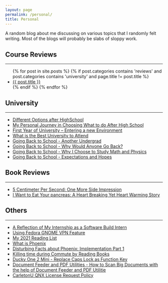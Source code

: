 ```yaml
---
layout: page
permalink: /personal/
title: Personal
---
```

A random blog about me discussing on various topics that I randomly felt writing. Most of the blogs will probably be slabs of sloppy work.

## Course Reviews

---

<a name = "courses"/>
<ul>
{% for post in site.posts %}                                                  
{% if post.categories contains 'reviews' and post.categories contains 'university' and page.title != post.title %}
<!--<li><a href = "..{{ post.url }}">{{ post.title }}</a></li>                  -->
<li><a href = '..{{post.url}}'>{{ post.title }}</a></li>
{% endif %}                                                                 
{% endfor %}  
</ul>


## University

---
* [Different Options after HighSchool](../different-options-after-highschool)
* [My Personal Journey in Choosing What to do After High School](../my-personal-journey-in-choosing-what-to-do-after-high-school)
* [First Year of University – Entering a new Environment](../departure-entering-a-new-environment)
* [What is the Best University to Attend](../what-is-the-best-university-to-attend)
* [Going Back to School - Another Undergrad](../going-back-to-school-1)
* [Going Back to School - Why Would Anyone Go Back?](../going-back-to-school-2)
* [Going Back to School - Why I Choose to Study Math and Physics](../going-back-to-school-3)
* [Going Back to School - Expectations and Hopes](../going-back-to-school-4)


## Book Reviews

---

* [5 Centimeter Per Second: One More Side Impression](../5-centimeter-per-second-one-more-side)
* [I Want to Eat Your pancreas: A Heart Breaking Yet Heart Warming Story](../i-want-to-eat-your-pancreas-a-heart-breaking-yet-heart-warming-story)


## Others

---

* [A Reflection of My Internship as a Software Build Intern](../internship-reflection)
* [Using Fedora GNOME VPN Feature](../fedora-vpn-gnome)
* [My 2021 Reading List](../books-i-read-2021)
* [What is Phoenix](../what-is-phoenix)
* [Disturbing Facts about Phoenix: Implementation Part 1](../disturbing-facts-about-phoenix-implementation-part-1)
* [Killing time during Commute by Reading Books](../kill-time-by-reading-during-commute)
* [Ducky One 2 Mini - Replace Caps Lock as Function Key](../duckyone-mini-keyboard)
* [Document Feeder and PDF Utilities - How to Scan Big Documents with the help of Document Feeder and PDF Utilitie](../scan-automation)
* [CarletonU QNX License Request Policy](../carletonu-qnx-license)
